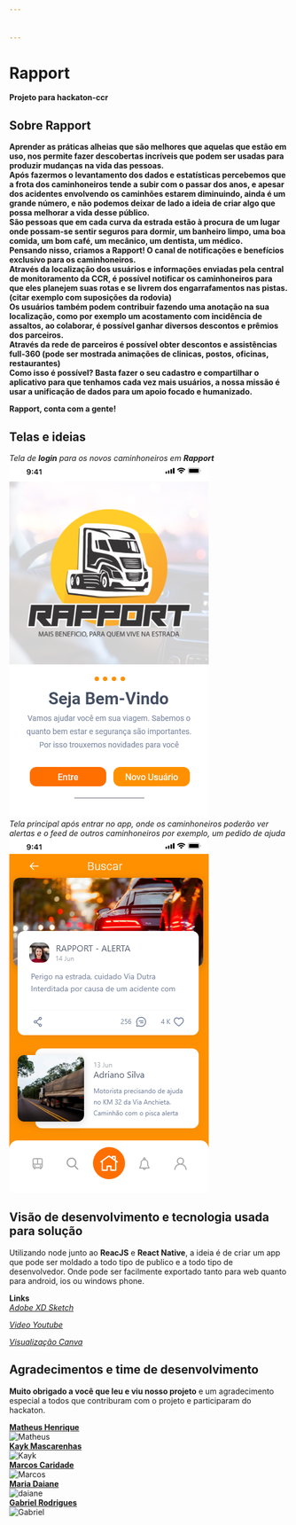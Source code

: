 ```yaml
---


---
```


<h1 id="rapport">Rapport</h1>
<p><strong>Projeto para hackaton-ccr</strong></p>
<h2 id="sobre-rapport">Sobre Rapport</h2>
<p><strong>Aprender as práticas alheias que são melhores que aquelas que estão em uso, nos permite fazer descobertas incríveis que podem ser usadas para produzir mudanças na vida das pessoas.<br>
Após fazermos o levantamento dos dados e estatísticas percebemos que a frota dos caminhoneiros tende a subir com o passar dos anos, e apesar dos acidentes envolvendo os caminhões estarem diminuindo, ainda é um grande número, e não podemos deixar de lado a ideia de criar algo que possa melhorar a vida desse público.</strong><br>
<strong>São pessoas que em cada curva da estrada estão à procura de um lugar onde possam-se sentir seguros para dormir, um banheiro limpo, uma boa comida, um bom café, um mecânico, um dentista, um médico.<br>
Pensando nisso, criamos a Rapport! O canal de notificações e benefícios exclusivo para os caminhoneiros.<br>
Através da localização dos usuários e informações enviadas pela central de monitoramento da CCR, é possível notificar os caminhoneiros para que eles planejem suas rotas e se livrem dos engarrafamentos nas pistas. (citar exemplo com suposições da rodovia)</strong><br>
<strong>Os usuários também podem contribuir fazendo uma anotação na sua localização, como por exemplo um acostamento com incidência de assaltos, ao colaborar, é possível ganhar diversos descontos e prêmios dos parceiros.</strong><br>
<strong>Através da rede de parceiros é possível obter descontos e assistências full-360 (pode ser mostrada animações de clinicas, postos, oficinas, restaurantes)</strong><br>
<strong>Como isso é possível? Basta fazer o seu cadastro e compartilhar o aplicativo para que tenhamos cada vez mais usuários, a nossa missão é usar a unificação de dados para um apoio focado e humanizado.</strong></p>
<p><strong>Rapport, conta com a gente!</strong></p>
<h2 id="telas-e-ideias">Telas e ideias</h2>
<p><em>Tela de <strong>login</strong> para os novos caminhoneiros em <strong>Rapport</strong></em><br>
<img src="https://raw.githubusercontent.com/KsmKayk/Hackaton-CCR/master/adobe-xd-sketch/Tela%20Login.png" alt="Tela Inicial"><br>
<em>Tela principal após entrar no app, onde os caminhoneiros poderão ver alertas e o feed de outros caminhoneiros por exemplo, um pedido de ajuda</em><br>
<img src="https://raw.githubusercontent.com/KsmKayk/Hackaton-CCR/master/adobe-xd-sketch/Buscas.png" alt="busca"></p>
<h2 id="visão-de-desenvolvimento-e-tecnologia-usada-para-solução">Visão de desenvolvimento e tecnologia usada para solução</h2>
<p>Utilizando node junto ao <strong>ReacJS</strong> e <strong>React Native</strong>, a ideia é de criar um app que pode ser moldado a todo tipo de publico e a todo tipo de desenvolvedor. Onde pode ser facilmente exportado tanto para web quanto para android, ios ou windows phone.</p>
<p><strong>Links</strong><br>
<em><a href="https://xd.adobe.com/view/1398a7c0-1e5c-4dc3-6228-cae2a50701d1-65a9/">Adobe XD Sketch</a></em></p>
<em><a href="https://www.youtube.com/watch?v=AuPzALRf90s/">Video Youtube</a></em></p>
<em><a href="https://www.canva.com/design/DAD_J0bIaow/view?utm_content=DAD_J0bIaow&utm_campaign=designshare&utm_medium=link&utm_source=viewer">Visualização Canva</a></em></p>
<h2 id="agradecimentos-e-time-de-desenvolvimento">Agradecimentos e time de desenvolvimento</h2>
<p><strong>Muito obrigado a você que leu e viu nosso projeto</strong> e um agradecimento especial a todos que contriburam com o projeto e participaram do  hackaton.</p>
<p><strong><a href="https://github.com/Matheusdisk">Matheus Henrique</a></strong><br>
<img src="https://avatars2.githubusercontent.com/u/48683934?s=400&amp;u=ead265a918ce627ed34aec9f8ec0e126602202c7&amp;v=4" alt="Matheus" width=300 heigth=300><br>
<strong><a href="https://github.com/KsmKayk">Kayk Mascarenhas</a></strong><br>
<img src="https://avatars0.githubusercontent.com/u/15720772?s=460&amp;u=fa8ce67ba13dba106879ba7dbb2479c80aa53fcf&amp;v=4" alt="Kayk" width=300 heigth=300><br>
<strong><a href="https://github.com/marcoskgithub">Marcos Caridade</a></strong><br>
<img src="https://avatars0.githubusercontent.com/u/54421904?s=400&amp;u=3b9ac6828d2456b4c530579eb11059b63bf7f1fa&amp;v=4" alt="Marcos" width=300 heigth=300><br>
<strong><a href="https://www.linkedin.com/in/maria-daiane/">Maria Daiane</a></strong><br>
<img src="https://media.discordapp.net/attachments/721408783297019979/721879797793423380/0.jpg?width=300&amp;height=300" alt="daiane" width=300 heigth=300><br>
<strong><a href="https://github.com/gabrielrzan">Gabriel Rodrigues</a></strong><br>
<img src="https://avatars2.githubusercontent.com/u/62561595?s=400&amp;v=4" alt="Gabriel" width=300 heigth=300></p>

